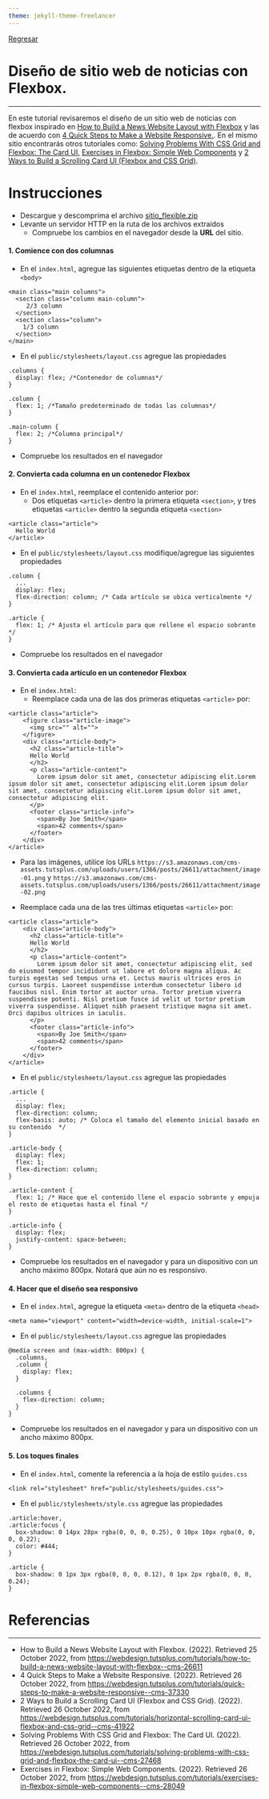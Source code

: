 ```yaml
---
theme: jekyll-theme-freelancer
---
```


[Regresar](/DAWM/)


Diseño de sitio web de noticias con Flexbox.
============================================

* * *

En este tutorial revisaremos el diseño de un sitio web de noticias con flexbox inspirado en [How to Build a News Website Layout with Flexbox](https://webdesign.tutsplus.com/tutorials/how-to-build-a-news-website-layout-with-flexbox--cms-26611) y las de acuerdo con [4 Quick Steps to Make a Website Responsive.](https://webdesign.tutsplus.com/tutorials/quick-steps-to-make-a-website-responsive--cms-37330). En el mismo sitio encontrarás otros tutoriales como: [Solving Problems With CSS Grid and Flexbox: The Card UI](https://webdesign.tutsplus.com/tutorials/solving-problems-with-css-grid-and-flexbox-the-card-ui--cms-27468), [Exercises in Flexbox: Simple Web Components](https://webdesign.tutsplus.com/tutorials/exercises-in-flexbox-simple-web-components--cms-28049) y [2 Ways to Build a Scrolling Card UI (Flexbox and CSS Grid)](https://webdesign.tutsplus.com/tutorials/horizontal-scrolling-card-ui-flexbox-and-css-grid--cms-41922).


Instrucciones
===============

* Descargue y descomprima el archivo [sitio_flexible.zip](../ejercicios/sitio_flexible.zip)
* Levante un servidor HTTP en la ruta de los archivos extraídos
  + Compruebe los cambios en el navegador desde la **URL** del sitio.

#### 1. Comience con dos columnas

* En el `index.html`, agregue las siguientes etiquetas dentro de la etiqueta `<body>`

```
<main class="main columns">
  <section class="column main-column">
     2/3 column
  </section>
  <section class="column">
    1/3 column
  </section>
</main>
```

* En el `public/stylesheets/layout.css` agregue las propiedades

```
.columns {
  display: flex; /*Contenedor de columnas*/
}

.column {
  flex: 1; /*Tamaño predeterminado de todas las columnas*/
}

.main-column {
  flex: 2; /*Columna principal*/
}
```

* Compruebe los resultados en el navegador

#### 2. Convierta cada columna en un contenedor Flexbox


* En el `index.html`, reemplace el contenido anterior por:
  + Dos etiquetas `<article>` dentro la primera etiqueta `<section>`, y tres etiquetas `<article>` dentro la segunda etiqueta `<section>`

```
<article class="article">
  Hello World
</article>
```


* En el `public/stylesheets/layout.css` modifique/agregue las siguientes propiedades

```
.column {
  ...
  display: flex;
  flex-direction: column; /* Cada artículo se ubica verticalmente */
}
 
.article {
  flex: 1; /* Ajusta el artículo para que rellene el espacio sobrante */
}
```

* Compruebe los resultados en el navegador


#### 3. Convierta cada artículo en un contenedor Flexbox 

* En el `index.html`:
  + Reemplace cada una de las dos primeras etiquetas `<article>` por:


```
<article class="article">
    <figure class="article-image">
      <img src="" alt="">
    </figure>
    <div class="article-body">
      <h2 class="article-title">
      Hello World
      </h2>
      <p class="article-content">
        Lorem ipsum dolor sit amet, consectetur adipiscing elit.Lorem ipsum dolor sit amet, consectetur adipiscing elit.Lorem ipsum dolor sit amet, consectetur adipiscing elit.Lorem ipsum dolor sit amet, consectetur adipiscing elit.
      </p>
      <footer class="article-info">
        <span>By Joe Smith</span>
        <span>42 comments</span>
      </footer>
    </div>
</article>
```

  - Para las imágenes, utilice los URLs 
    `https://s3.amazonaws.com/cms-assets.tutsplus.com/uploads/users/1366/posts/26611/attachment/image-01.png` y 
    `https://s3.amazonaws.com/cms-assets.tutsplus.com/uploads/users/1366/posts/26611/attachment/image-02.png`

  + Reemplace cada una de las tres últimas etiquetas `<article>` por:

```
<article class="article">
    <div class="article-body">
      <h2 class="article-title">
      Hello World
      </h2>
      <p class="article-content">
        Lorem ipsum dolor sit amet, consectetur adipiscing elit, sed do eiusmod tempor incididunt ut labore et dolore magna aliqua. Ac turpis egestas sed tempus urna et. Lectus mauris ultrices eros in cursus turpis. Laoreet suspendisse interdum consectetur libero id faucibus nisl. Enim tortor at auctor urna. Tortor pretium viverra suspendisse potenti. Nisl pretium fusce id velit ut tortor pretium viverra suspendisse. Aliquet nibh praesent tristique magna sit amet. Orci dapibus ultrices in iaculis. 
      </p>
      <footer class="article-info">
        <span>By Joe Smith</span>
        <span>42 comments</span>
      </footer>
    </div>
</article>
```   

* En el `public/stylesheets/layout.css` agregue las propiedades

```
.article {
  ...
  display: flex;
  flex-direction: column;
  flex-basis: auto; /* Coloca el tamaño del elemento inicial basado en su contenido  */
}
 
.article-body {
  display: flex;
  flex: 1;
  flex-direction: column;
}
 
.article-content {
  flex: 1; /* Hace que el contenido llene el espacio sobrante y empuja el resto de etiquetas hasta el final */
}

.article-info {
  display: flex;
  justify-content: space-between;
}
```

* Compruebe los resultados en el navegador y para un dispositivo con un ancho máximo 800px. Notará que aún no es responsivo.

#### 4. Hacer que el diseño sea responsivo

* En el `index.html`, agregue la etiqueta `<meta>` dentro de la etiqueta `<head>`

```
<meta name="viewport" content="width=device-width, initial-scale=1">
```

* En el `public/stylesheets/layout.css` agregue las propiedades

```
@media screen and (max-width: 800px) {
  .columns,
  .column {
    display: flex;
  }

  .columns {
    flex-direction: column;
  }
}
```

* Compruebe los resultados en el navegador y para un dispositivo con un ancho máximo 800px.

#### 5. Los toques finales

* En el `index.html`, comente la referencia a la hoja de estilo `guides.css`

```
<link rel="stylesheet" href="public/stylesheets/guides.css">
```


* En el `public/stylesheets/style.css` agregue las propiedades

```
.article:hover,
.article:focus {
  box-shadow: 0 14px 28px rgba(0, 0, 0, 0.25), 0 10px 10px rgba(0, 0, 0, 0.22);
  color: #444;
}

.article {
  box-shadow: 0 1px 3px rgba(0, 0, 0, 0.12), 0 1px 2px rgba(0, 0, 0, 0.24);
}
```


Referencias 
===========

* * *

* How to Build a News Website Layout with Flexbox. (2022). Retrieved 25 October 2022, from https://webdesign.tutsplus.com/tutorials/how-to-build-a-news-website-layout-with-flexbox--cms-26611
* 4 Quick Steps to Make a Website Responsive. (2022). Retrieved 26 October 2022, from https://webdesign.tutsplus.com/tutorials/quick-steps-to-make-a-website-responsive--cms-37330
* 2 Ways to Build a Scrolling Card UI (Flexbox and CSS Grid). (2022). Retrieved 26 October 2022, from https://webdesign.tutsplus.com/tutorials/horizontal-scrolling-card-ui-flexbox-and-css-grid--cms-41922
* Solving Problems With CSS Grid and Flexbox: The Card UI. (2022). Retrieved 26 October 2022, from https://webdesign.tutsplus.com/tutorials/solving-problems-with-css-grid-and-flexbox-the-card-ui--cms-27468
* Exercises in Flexbox: Simple Web Components. (2022). Retrieved 26 October 2022, from https://webdesign.tutsplus.com/tutorials/exercises-in-flexbox-simple-web-components--cms-28049